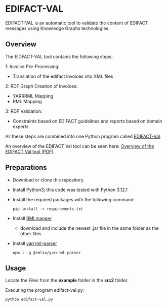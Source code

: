 # EDIFACT-VAL

EDIFACT-VAL is an automatic tool to validate the content of EDIFACT messages using Knowledge Graphs technologies. 

## Overview 

The EIDFACT-VAL tool contains the following steps: 

1: Invoice Pre-Processing:
  - Translation of the edifact invoices into XML files

2: RDF Graph Creation of Invoices: 
  - YARRRML Mapping 
  - RML Mapping

3: RDF Validation:  
  - Constraints based on EDIFACT guidelines and reports based on domain experts  

All these steps are combined into one Python program called [EDIFACT-Val](https://github.com/DE-TUM/EDIFACT-VAL/blob/62012cbf7096ae49aa0e709bdfe87074a5f21836/src2/edifact-val.py).

An overview of the EDIFACT Val tool can be seen here: 
[Overview of the EDIFACT Val tool (PDF)](https://github.com/DE-TUM/EDIFACT-VAL/blob/62012cbf7096ae49aa0e709bdfe87074a5f21836/docs/overview.pdf)

## Preparations

- Download or clone this repository.
- Install Python3; this code was tested with Python 3.12.1
- Install the required  packages with the following command:
   ```
  pip install -r requirements.txt
  ````
  
- Install [RMLmapper](https://github.com/RMLio/rmlmapper-java)
  - download and include the newest .jar file in the same folder as the other files 
- Install [yarrrml-parser](https://github.com/RMLio/yarrrml-parser)
  ```
  npm i -g @rmlio/yarrrml-parser
  ```


## Usage

Locate the Files from the **example** folder in the **src2** folder. 

Executing the program edifact-val.py:
```
python edifact-val.py
```

